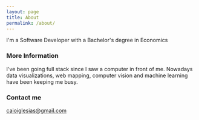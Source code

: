 ```yaml
---
layout: page
title: About
permalink: /about/
---
```


I'm a Software Developer with a Bachelor's degree in Economics

### More Information

I've been going full stack since I saw a computer in front of me. Nowadays data visualizations, web mapping, computer vision and machine learning have been keeping me busy.

### Contact me

[caioiglesias@gmail.com](mailto:caioiglesias@gmail.com)
